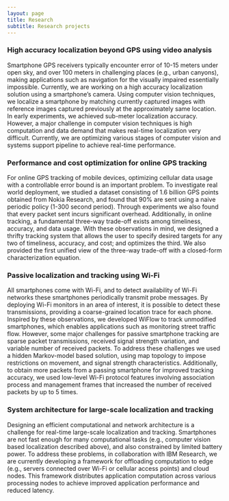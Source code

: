 ```yaml
---
layout: page
title: Research
subtitle: Research projects
---
```


### High accuracy localization beyond GPS using video analysis
Smartphone GPS receivers typically encounter error of 10-15 meters under open sky, and over 100 meters in challenging places (e.g., urban canyons), making applications such as navigation for the visually impaired essentially impossible. 
Currently, we are working on a high accuracy localization solution using a smartphone’s camera. 
Using computer vision techniques, we localize a smartphone by matching currently captured images with reference images captured previously at the approximately same location. In early experiments, we achieved sub-meter localization accuracy. 
However, a major challenge in computer vision techniques is high computation and data demand that makes real-time localization very difficult. 
Currently, we are optimizing various stages of computer vision and systems support pipeline to achieve real-time performance.

### Performance and cost optimization for online GPS tracking
For online GPS tracking of mobile devices, optimizing cellular data usage with a controllable error bound is an important problem. 
To investigate real world deployment, we studied a dataset consisting of 1.6 billion GPS points obtained from Nokia Research, and found that 90% are sent using a naive periodic policy (1-300 second period). 
Through experiments we also found that every packet sent incurs significant overhead. 
Additionally, in online tracking, a fundamental three-way trade-off exists among timeliness, accuracy, and data usage. 
With these observations in mind, we designed a thrifty tracking system that allows the user to specify desired targets for any two of timeliness, accuracy, and cost; and optimizes the third. We also provided the first unified view of the three-way trade-off with a closed-form characterization equation.

### Passive localization and tracking using Wi-Fi
All smartphones come with Wi-Fi, and to detect availability of Wi-Fi networks these smartphones periodically transmit probe messages. 
By deploying Wi-Fi monitors in an area of interest, it is possible to detect these transmissions, providing a coarse-grained location trace for each phone. 
Inspired by these observations, we developed WiFlow to track unmodified smartphones, which enables applications such as monitoring street traffic flow. 
However, some major challenges for passive smartphone tracking are sparse packet transmissions, received signal strength variation, and variable number of received packets. To address these challenges we used a hidden Markov-model based solution, using map topology to impose restrictions on movement, and signal strength characteristics. 
Additionally, to obtain more packets from a passing smartphone for improved tracking accuracy, we used low-level Wi-Fi protocol features involving association process and management frames that increased the number of received packets by up to 5 times.


### System architecture for large-scale localization and tracking
Designing an efficient computational and network architecture is a challenge for real-time large-scale localization and tracking. 
Smartphones are not fast enough for many computational tasks (e.g., computer vision based localization described above), and also constrained by limited battery power. 
To address these problems, in collaboration with IBM Research, we are currently developing a framework for offloading computation to edge (e.g., servers connected over Wi-Fi or cellular access points) and cloud nodes. 
This framework distributes application computation across various processing nodes to achieve improved application performance and reduced latency.